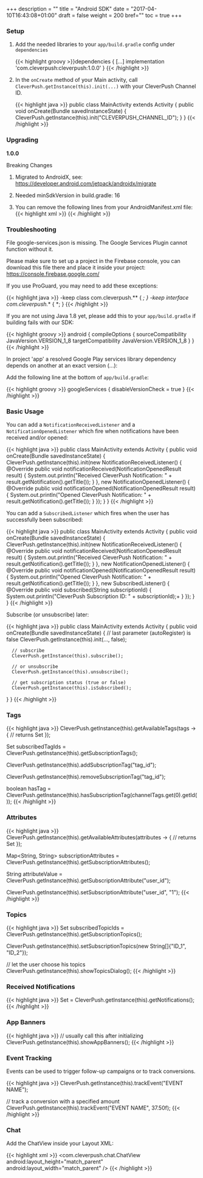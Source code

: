 +++
description = ""
title = "Android SDK"
date = "2017-04-10T16:43:08+01:00"
draft = false
weight = 200
bref=""
toc = true
+++

### Setup

1. Add the needed libraries to your `app/build.gradle` config under `dependencies`

    {{< highlight groovy >}}dependencies {
    [...]
    implementation 'com.cleverpush:cleverpush:1.0.0'
}
{{< /highlight >}}

2. In the `onCreate` method of your Main activity, call `CleverPush.getInstance(this).init(...)` with your CleverPush Channel ID.
    
    {{< highlight java >}}
    public class MainActivity extends Activity {
       public void onCreate(Bundle savedInstanceState) {
           CleverPush.getInstance(this).init("CLEVERPUSH_CHANNEL_ID");
       }
    }
    {{< /highlight >}}

### Upgrading

**1.0.0**

Breaking Changes

1. Migrated to AndroidX, see: https://developer.android.com/jetpack/androidx/migrate

2. Needed minSdkVersion in build.gradle: 16

3. You can remove the following lines from your AndroidManifest.xml file:
   {{< highlight xml >}}
   <service
       android:name="com.cleverpush.service.CleverPushFcmListenerService">
       <intent-filter>
           <action android:name="com.google.firebase.MESSAGING_EVENT" />
       </intent-filter>
   </service>
   <service
       android:name="com.cleverpush.service.CleverPushInstanceIDListenerService">
       <intent-filter>
           <action android:name="com.google.firebase.INSTANCE_ID_EVENT" />
       </intent-filter>
   </service>
{{< /highlight >}}

### Troubleshooting

File google-services.json is missing. The Google Services Plugin cannot function without it.

Please make sure to set up a project in the Firebase console, you can download this file there and place it inside your project: https://console.firebase.google.com/

If you use ProGuard, you may need to add these exceptions:

{{< highlight java >}}
-keep class com.cleverpush.** { *; }
-keep interface com.cleverpush.** { *; }
{{< /highlight >}}

If you are not using Java 1.8 yet, please add this to your `app/build.gradle` if building fails with our SDK:

{{< highlight groovy >}}
android {
    compileOptions {
        sourceCompatibility JavaVersion.VERSION_1_8
        targetCompatibility JavaVersion.VERSION_1_8
    }
}
{{< /highlight >}}

In project 'app' a resolved Google Play services library dependency depends on another at an exact version (...):

Add the following line at the bottom of `app/build.gradle`:

{{< highlight groovy >}}
googleServices { disableVersionCheck = true }
{{< /highlight >}}



### Basic Usage

You can add a `NotificationReceivedListener` and a `NotificationOpenedListener` which fire when notifications have been received and/or opened:


{{< highlight java >}}
public class MainActivity extends Activity {
   public void onCreate(Bundle savedInstanceState) {
       CleverPush.getInstance(this).init(new NotificationReceivedListener() {
           @Override
           public void notificationReceived(NotificationOpenedResult result) {
              System.out.println("Received CleverPush Notification: " + result.getNotification().getTitle());
          }
       }, new NotificationOpenedListener() {
          @Override
          public void notificationOpened(NotificationOpenedResult result) {
             System.out.println("Opened CleverPush Notification: " + result.getNotification().getTitle());
         }
      });
   }
}
{{< /highlight >}}


You can add a `SubscribedListener` which fires when the user has successfully been subscribed:


{{< highlight java >}}
public class MainActivity extends Activity {
  public void onCreate(Bundle savedInstanceState) {
      CleverPush.getInstance(this).init(new NotificationReceivedListener() {
         @Override
         public void notificationReceived(NotificationOpenedResult result) {
            System.out.println("Received CleverPush Notification: " + result.getNotification().getTitle());
        }
     }, new NotificationOpenedListener() {
        @Override
        public void notificationOpened(NotificationOpenedResult result) {
           System.out.println("Opened CleverPush Notification: " + result.getNotification().getTitle());
        }
     }, new SubscribedListener() {
        @Override
        public void subscribed(String subscriptionId) {
           System.out.println("CleverPush Subscription ID: " + subscriptionId);+
        }
     });
  }
}
{{< /highlight >}}


Subscribe (or unsubscribe) later:

{{< highlight java >}}
public class MainActivity extends Activity {
  public void onCreate(Bundle savedInstanceState) {
      // last parameter (autoRegister) is false
      CleverPush.getInstance(this).init(..., false);
      
      // subscribe
      CleverPush.getInstance(this).subscribe();
      
      // or unsubscribe
      CleverPush.getInstance(this).unsubscribe();
      
      // get subscription status (true or false)
      CleverPush.getInstance(this).isSubscribed();
  }
}
{{< /highlight >}}


### Tags

{{< highlight java >}}
CleverPush.getInstance(this).getAvailableTags(tags -> {
    // returns Set<ChannelTag>
});

Set<String> subscribedTagIds = CleverPush.getInstance(this).getSubscriptionTags();

CleverPush.getInstance(this).addSubscriptionTag("tag_id");

CleverPush.getInstance(this).removeSubscriptionTag("tag_id");

boolean hasTag = CleverPush.getInstance(this).hasSubscriptionTag(channelTags.get(0).getId());
{{< /highlight >}}


### Attributes

{{< highlight java >}}
CleverPush.getInstance(this).getAvailableAttributes(attributes -> {
    // returns Set<CustomAttribute>
});

Map<String, String> subscriptionAttributes = CleverPush.getInstance(this).getSubscriptionAttributes();

String attributeValue = CleverPush.getInstance(this).getSubscriptionAttribute("user_id");

CleverPush.getInstance(this).setSubscriptionAttribute("user_id", "1");
{{< /highlight >}}


### Topics

{{< highlight java >}}
Set<String> subscribedTopicIds = CleverPush.getInstance(this).getSubscriptionTopics();

CleverPush.getInstance(this).setSubscriptionTopics(new String[]{"ID_1", "ID_2"});

// let the user choose his topics
CleverPush.getInstance(this).showTopicsDialog();
{{< /highlight >}}


### Received Notifications

{{< highlight java >}}
Set<Notification> = CleverPush.getInstance(this).getNotifications();
{{< /highlight >}}


### App Banners

{{< highlight java >}}
// usually call this after initializing
CleverPush.getInstance(this).showAppBanners();
{{< /highlight >}}


### Event Tracking

Events can be used to trigger follow-up campaigns or to track conversions.

{{< highlight java >}}
CleverPush.getInstance(this).trackEvent("EVENT NAME");

// track a conversion with a specified amount
CleverPush.getInstance(this).trackEvent("EVENT NAME", 37.50f);
{{< /highlight >}}


### Chat

Add the ChatView inside your Layout XML:

{{< highlight xml >}}
    <com.cleverpush.chat.ChatView
        android:layout_height="match_parent"
        android:layout_width="match_parent"
        />
{{< /highlight >}}
